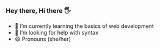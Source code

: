 ### Hey there, Hi there 🖐️

- 🌱 I’m currently learning the basics of web development
- 🤔 I’m looking for help with syntax
- 😄 Pronouns (she/her)

<!--
**lburlew94/lburlew94** is a ✨ _special_ ✨ repository because its `README.md` (this file) appears on your GitHub profile.

Here are some ideas to get you started:

- 🔭 I’m currently working on ...
- 🌱 I’m currently learning ...
- 👯 I’m looking to collaborate on ...
- 🤔 I’m looking for help with ...
- 💬 Ask me about ...
- 📫 How to reach me: ...
- 😄 Pronouns: ...
- ⚡ Fun fact: ...
-->
